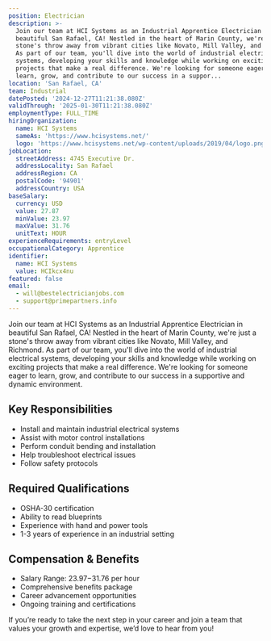 ```yaml
---
position: Electrician
description: >-
  Join our team at HCI Systems as an Industrial Apprentice Electrician in
  beautiful San Rafael, CA! Nestled in the heart of Marin County, we're just a
  stone's throw away from vibrant cities like Novato, Mill Valley, and Richmond.
  As part of our team, you'll dive into the world of industrial electrical
  systems, developing your skills and knowledge while working on exciting
  projects that make a real difference. We're looking for someone eager to
  learn, grow, and contribute to our success in a suppor...
location: 'San Rafael, CA'
team: Industrial
datePosted: '2024-12-27T11:21:38.080Z'
validThrough: '2025-01-30T11:21:38.080Z'
employmentType: FULL_TIME
hiringOrganization:
  name: HCI Systems
  sameAs: 'https://www.hcisystems.net/'
  logo: 'https://www.hcisystems.net/wp-content/uploads/2019/04/logo.png'
jobLocation:
  streetAddress: 4745 Executive Dr.
  addressLocality: San Rafael
  addressRegion: CA
  postalCode: '94901'
  addressCountry: USA
baseSalary:
  currency: USD
  value: 27.87
  minValue: 23.97
  maxValue: 31.76
  unitText: HOUR
experienceRequirements: entryLevel
occupationalCategory: Apprentice
identifier:
  name: HCI Systems
  value: HCIkcx4nu
featured: false
email:
  - will@bestelectricianjobs.com
  - support@primepartners.info
---
```




Join our team at HCI Systems as an Industrial Apprentice Electrician in beautiful San Rafael, CA! Nestled in the heart of Marin County, we're just a stone's throw away from vibrant cities like Novato, Mill Valley, and Richmond. As part of our team, you'll dive into the world of industrial electrical systems, developing your skills and knowledge while working on exciting projects that make a real difference. We're looking for someone eager to learn, grow, and contribute to our success in a supportive and dynamic environment.

## Key Responsibilities
- Install and maintain industrial electrical systems
- Assist with motor control installations
- Perform conduit bending and installation
- Help troubleshoot electrical issues
- Follow safety protocols

## Required Qualifications
- OSHA-30 certification
- Ability to read blueprints
- Experience with hand and power tools
- 1-3 years of experience in an industrial setting

## Compensation & Benefits
- Salary Range: $23.97-$31.76 per hour
- Comprehensive benefits package
- Career advancement opportunities
- Ongoing training and certifications

If you’re ready to take the next step in your career and join a team that values your growth and expertise, we’d love to hear from you!
